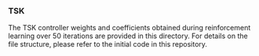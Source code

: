 ### TSK
The TSK controller weights and coefficients obtained during reinforcement learning over 50 iterations are provided in this directory. For details on the file structure, please refer to the initial code in this repository.
